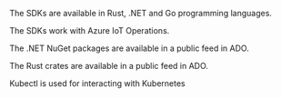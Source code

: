 The SDKs are available in Rust, .NET and Go programming languages.

The SDKs work with Azure IoT Operations.

The .NET NuGet packages are available in a public feed in ADO.

The Rust crates are available in a public feed in ADO.

Kubectl is used for interacting with Kubernetes